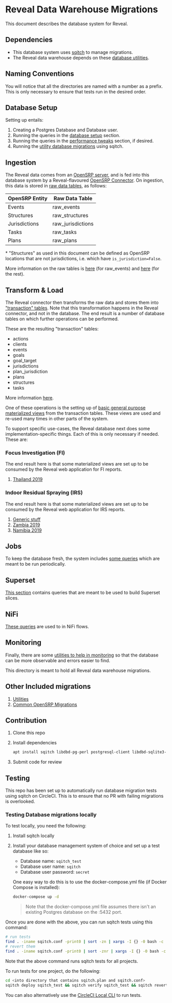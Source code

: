 # Reveal Data Warehouse Migrations

This document describes the database system for Reveal.

## Dependencies

- This database system uses [sqitch](https://sqitch.org/) to manage migrations.
- The Reveal data warehouse depends on these [database utilities](1-utils/README.md).

## Naming Conventions

You will notice that all the directories are named with a number as a prefix.  This is only necessary to ensure that tests run in the desired order.

## Database Setup

Setting up entails:

1. Creating a Postgres Database and Database user.
2. Running the queries in the [database setup](3-reveal/setup/README.md) section.
3. Running the queries in the [performance tweaks](3-reveal/performance-tweaks/README.md) section, if desired.
4. Running the [utility database migrations](1-utils/README.md) using sqitch.

## Ingestion

The Reveal data comes from an [OpenSRP server](https://github.com/OpenSRP/opensrp-server-web), and is fed into this database system by a Reveal-flavoured [OpenSRP Connector](https://github.com/onaio/canopy/blob/master/docs/connectors/opensrp-connector.md).  On ingestion, this data is stored in [raw data tables](https://github.com/onaio/canopy/tree/master/docs/connectors#raw-data-strategy), as follows:

OpenSRP Entity|Raw Data Table
---|---
Events| raw_events
Structures|raw_structures
Jurisdictions|raw_jurisdictions
Tasks|raw_tasks
Plans|raw_plans

\* "Structures" as used in this document can be defined as OpenSRP locations that are not jurisdictions, i.e. which have `is_jurisdiction=False`.

More information on the raw tables is [here](2-common-migrations/README.md) (for raw_events) and [here](3-reveal/migrations/1-raw_tables/README.md) (for the rest).

## Transform & Load

The Reveal connector then transforms the raw data and stores them into ["transaction" tables](3-reveal/migrations/2-transaction_tables/README.md).  Note that this transformation happens in the Reveal connector, and not in the database.  The end result is a number of database tables on which further operations can be performed.

These are the resulting "transaction" tables:

- actions
- clients
- events
- goals
- goal_target
- jurisdictions
- plan_jurisdiction
- plans
- structures
- tasks

More information [here](3-reveal/migrations/2-transaction_tables/README.md).

One of these operations is the setting up of [basic general purpose materialized views](3-reveal/migrations/3-views/README.md) from the transaction tables.  These views are used and re-used many times in other parts of the system.

To support specific use-cases, the Reveal database next does some implementation-specific things.  Each of this is only necessary if needed.  These are:

### Focus Investigation (FI)

The end result here is that some materialized views are set up to be consumed by the Reveal web application for FI reports.

1. [Thailand 2019](3-reveal/migrations/4-FI/1-Thailand-2019/README.md)

### Indoor Residual Spraying (IRS)

The end result here is that some materialized views are set up to be consumed by the Reveal web application for IRS reports.

1. [Generic stuff](3-reveal/migrations/5-IRS/1-generic/README.md)
2. [Zambia 2019](3-reveal/migrations/5-IRS/2-Zambia-2019/README.md)
3. [Namibia 2019](3-reveal/migrations/5-IRS/3-Namibia-2019/README.md)

## Jobs

To keep the database fresh, the system includes [some queries](3-reveal/jobs/README.md) which are meant to be run periodically.

## Superset

[This section](3-reveal/superset/README.md) contains queries that are meant to be used to build Superset slices.

## NiFi

[These queries](3-reveal/nifi/README.md) are used to in NiFi flows.

## Monitoring

Finally, there are some [utilities to help in monitoring](3-reveal/migrations/99-monitoring/README.md) so that the database can be more observable and errors easier to find.

This directory is meant to hold all Reveal data warehouse migrations.

## Other Included migrations

1. [Utilities](1-utils/README.md)
2. [Common OpenSRP Migrations](2-common-migrations/README.md)

## Contribution

1. Clone this repo
2. Install dependencies

   ```sh
   apt install sqitch libdbd-pg-perl postgresql-client libdbd-sqlite3-perl sqlite3
   ```

3. Submit code for review

## Testing

This repo has been set up to automatically run database migration tests using sqitch on CircleCI.  This is to ensure that no PR with failing migrations is overlooked.

### Testing Database migrations locally

To test locally, you need the following:

1. Install sqitch locally
2. Install your database management system of choice and set up a test database like so:

    - Database name: `sqitch_test`
    - Database user name: `sqitch`
    - Database user password: `secret`

    One easy way to do this is to use the docker-compose.yml file (if Docker Compose is installed):

    ```sh
    docker-compose up -d
    ```

    > Note that the docker-compose.yml file assumes there isn't an existing Postgres database on the :5432 port.

Once you are done with the above, you can run sqitch tests using this command:

```sh
# run tests
find . -iname sqitch.conf -print0 | sort -zn | xargs -I {} -0 bash -c 'cd `dirname {}` && pwd && sqitch deploy sqitch_test && sqitch verify sqitch_test'
# revert them
find . -iname sqitch.conf -print0 | sort -znr | xargs -I {} -0 bash -c 'cd `dirname {}` && pwd && sqitch revert -y sqitch_test'
```

Note that the above command runs sqitch tests for all projects.

To run tests for one project, do the following:

```sh
cd <into directory that contains sqitch.plan and sqitch.conf>
sqitch deploy sqitch_test && sqitch verify sqitch_test && sqitch revert -y sqitch_test
```

You can also alternatively use the [CircleCI Local CLI](https://circleci.com/docs/2.0/local-cli/) to run tests.
